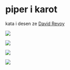 piper i karot
=============

kata i desen ze [David Revoy](https://www.peppercarrot.com/)

![](http://www.panlingue.info/desen/piper_i_karot/piper_i_karot_E01P00.png)

![](http://www.panlingue.info/desen/piper_i_karot/piper_i_karot_E01P01.png)

![](http://www.panlingue.info/desen/piper_i_karot/piper_i_karot_E01P02.png)

![](http://www.panlingue.info/desen/piper_i_karot/piper_i_karot_E01P03.png)
